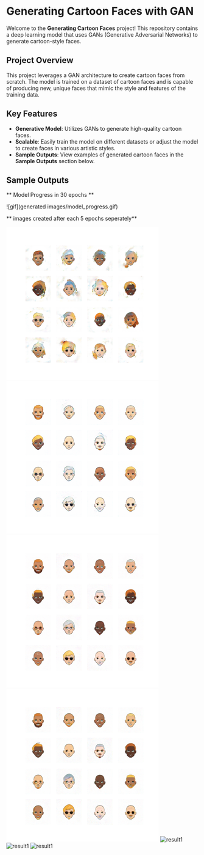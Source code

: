 # Generating Cartoon Faces with GAN

Welcome to the **Generating Cartoon Faces** project! This repository contains a deep learning model that uses GANs (Generative Adversarial Networks) to generate cartoon-style faces.

## **Project Overview**

This project leverages a GAN architecture to create cartoon faces from scratch. The model is trained on a dataset of cartoon faces and is capable of producing new, unique faces that mimic the style and features of the training data.

## **Key Features**

- **Generative Model**: Utilizes GANs to generate high-quality cartoon faces.
- **Scalable**: Easily train the model on different datasets or adjust the model to create faces in various artistic styles.
- **Sample Outputs**: View examples of generated cartoon faces in the **Sample Outputs** section below.

## **Sample Outputs**

** Model Progress in 30 epochs **

![gif](generated images/model_progress.gif)

** images created after each 5 epochs seperately**

![result1](images/image_1.png)
![result1](images/image_2.png)
![result1](images/image_3.png)
![result1](images/image_4.png)
![result1](images/output_5.png)
![result1](images/output_6.png)
![result1](images/output_7.png)






